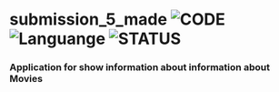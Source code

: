# submission_5_made ![CODE](https://img.shields.io/badge/code-mvp-red.svg) ![Languange](https://img.shields.io/badge/Language-Java-brightgreen) ![STATUS](https://img.shields.io/badge/status-GRADUATED-green.svg)

### Application for show information about information about Movies
